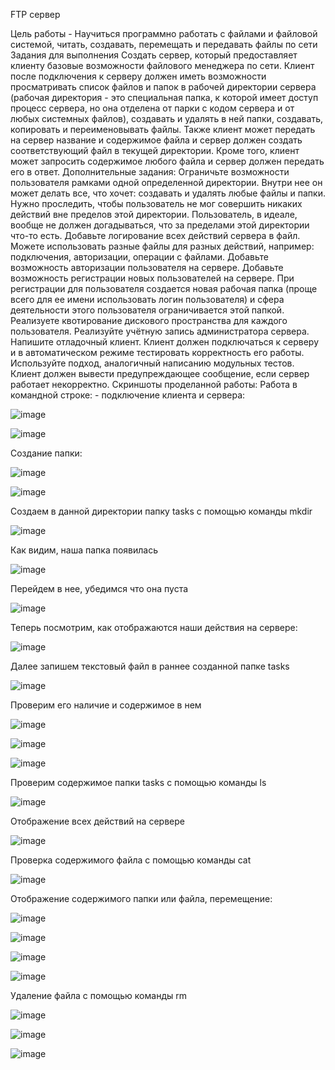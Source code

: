 FTP сервер


Цель работы - Научиться программно работать с файлами и файловой системой, читать, создавать, перемещать и передавать файлы по сети
Задания для выполнения
Создать сервер, который предоставляет клиенту базовые возможности файлового менеджера по сети. Клиент после подключения к серверу должен иметь возможности просматривать список файлов и папок в рабочей директории сервера (рабочая директория - это специальная папка, к которой имеет доступ процесс сервера, но она отделена от парки с кодом сервера и от любых системных файлов), создавать и удалять в ней папки, создавать, копировать и переименовывать файлы. Также клиент может передать на сервер название и содержимое файла и сервер должен создать соответствующий файл в текущей директории. Кроме того, клиент может запросить содержимое любого файла и сервер должен передать его в ответ.
Дополнительные задания:
Ограничьте возможности пользователя рамками одной определенной директории. Внутри нее он может делать все, что хочет: создавать и удалять любые файлы и папки. Нужно проследить, чтобы пользователь не мог совершить никаких действий вне пределов этой директории. Пользователь, в идеале, вообще не должен догадываться, что за пределами этой директории что-то есть.
Добавьте логирование всех действий сервера в файл. Можете использовать разные файлы для разных действий, например: подключения, авторизации, операции с файлами.
Добавьте возможность авторизации пользователя на сервере.
Добавьте возможность регистрации новых пользователей на сервере. При регистрации для пользователя создается новая рабочая папка (проще всего для ее имени использовать логин пользователя) и сфера деятельности этого пользователя ограничивается этой папкой.
Реализуете квотирование дискового пространства для каждого пользователя.
Реализуйте учётную запись администратора сервера.
Напишите отладочный клиент. Клиент должен подключаться к серверу и в автоматическом режиме тестировать корректность его работы. Используйте подход, аналогичный написанию модульных тестов. Клиент должен вывести предупреждающее сообщение, если сервер работает некорректно.
Скриншоты проделанной работы: 
Работа в командной строке:  - подключение клиента и сервера: 

![image](https://user-images.githubusercontent.com/92279258/146115305-47e567bb-3ad1-49f8-a8e9-43ba25ce25cf.png)


![image](https://user-images.githubusercontent.com/92279258/146114989-1afcc3ab-ba4a-470a-b2f2-6799427b25dc.png)

Создание папки:

![image](https://user-images.githubusercontent.com/92279258/146251059-4e18e827-87af-42e3-b3ce-0e97af644acf.png)

![image](https://user-images.githubusercontent.com/92279258/146251102-3bb345b0-35ef-4991-b119-36ae056c711c.png)

Создаем в данной директории папку tasks с помощью команды mkdir 

![image](https://user-images.githubusercontent.com/92279258/146251179-83d63d5c-d82f-42c1-bb0b-371a08afe156.png)

Как видим, наша папка появилась 

![image](https://user-images.githubusercontent.com/92279258/146251255-40a1e259-1016-450f-bd7e-a17c874cd1ad.png)

Перейдем в нее, убедимся что она пуста 

![image](https://user-images.githubusercontent.com/92279258/146251320-1af98d37-37c2-428d-ad98-64192802292c.png)

Теперь посмотрим, как отображаются наши действия на сервере:

![image](https://user-images.githubusercontent.com/92279258/146251502-e589bcc7-0c0e-4ba1-ad2b-1fd25df60ed8.png)

Далее запишем текстовый файл в раннее созданной папке tasks

![image](https://user-images.githubusercontent.com/92279258/146251703-c6ced06c-cde0-4fa5-b5f8-2530dd1c3c4d.png)

Проверим его наличие и содержимое в нем

![image](https://user-images.githubusercontent.com/92279258/146251856-38bb975d-4aa6-4128-9388-0b0cf1d38771.png)

![image](https://user-images.githubusercontent.com/92279258/146251885-9d31847a-84ef-44ee-9890-508e1be4ca48.png)

![image](https://user-images.githubusercontent.com/92279258/146251939-be02f92b-3672-44ff-8b34-a1bc321b5b01.png)

Проверим содержимое папки tasks с помощью команды ls

![image](https://user-images.githubusercontent.com/92279258/146252106-a0ed0abf-bf01-4f13-8283-00bd12713464.png)

Отображение всех действий на сервере 

![image](https://user-images.githubusercontent.com/92279258/146252191-c72fb695-d6bc-4fd0-977f-cf388b3dbfd6.png)

Проверка содержимого файла с помощью команды cat 

![image](https://user-images.githubusercontent.com/92279258/146253383-f84d953f-6944-42e1-b0fe-e065ee2b8276.png)


Отображение содержимого папки или файла, перемещение: 

![image](https://user-images.githubusercontent.com/92279258/146253485-4bb41c3a-8030-4a28-a765-39726d1818b8.png)


![image](https://user-images.githubusercontent.com/92279258/146253083-4b67af59-27f2-4184-929d-94321838ff7d.png)

![image](https://user-images.githubusercontent.com/92279258/146254290-78bb7076-c9e8-4f64-91ad-0c6d0bc73ec1.png)


![image](https://user-images.githubusercontent.com/92279258/146253552-ed7fdf4e-574d-47bf-a415-26a55b083719.png)

Удаление файла с помощью команды rm

![image](https://user-images.githubusercontent.com/92279258/146253737-6e680665-7d27-4403-b3a0-c80e49870ac9.png)

![image](https://user-images.githubusercontent.com/92279258/146253815-02e271a8-5fa2-42ee-9abe-c4e6483b1b02.png)

![image](https://user-images.githubusercontent.com/92279258/146253843-30df9296-c4bf-46a2-84e1-af40cb291bbb.png)
















